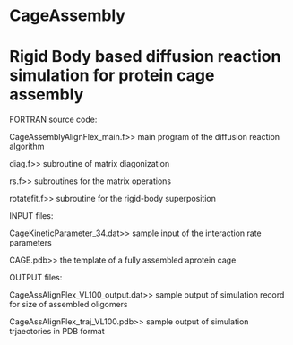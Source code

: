# CageAssembly
# Rigid Body based diffusion reaction simulation for protein cage assembly

FORTRAN source code:

CageAssemblyAlignFlex_main.f>>            main program of the diffusion reaction algorithm

diag.f>>                                  subroutine of matrix diagonization

rs.f>>                                    subroutines for the matrix operations

rotatefit.f>>                             subroutine for the rigid-body superposition

>>>>>>>>>>>>>>>>>>>>>>>>>>>>>>>>>>>>>>>>>>>>>>>>>>>>>>>>>>>>>>>>>>>>>>>>>>>>>>>>>>>>>>>>>>>>>>>>>>>>>>>>>>>>>

INPUT files:

CageKineticParameter_34.dat>>             sample input of the interaction rate parameters

CAGE.pdb>>                                the template of a fully assembled aprotein cage

>>>>>>>>>>>>>>>>>>>>>>>>>>>>>>>>>>>>>>>>>>>>>>>>>>>>>>>>>>>>>>>>>>>>>>>>>>>>>>>>>>>>>>>>>>>>>>>>>>>>>>>>>>>>>>

OUTPUT files:

CageAssAlignFlex_VL100_output.dat>>       sample output of simulation record for size of assembled oligomers

CageAssAlignFlex_traj_VL100.pdb>>         sample output of simulation trjaectories in PDB format
